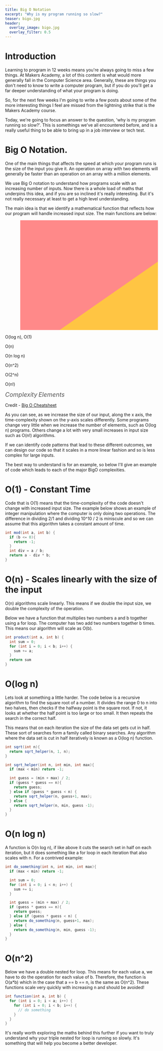 ```yaml
---
title: Big O Notation
excerpt: "Why is my program running so slow?"
teaser: bigo.jpg
header:
  overlay_image: bigo.jpg
  overlay_filter: 0.5
---
```


# Introduction

Learning to program in 12 weeks means you're always going to miss a few things. At Makers Academy, a lot of this content is what would more generally fall in the Computer Science area. Generally, these are things you don't need to know to write a computer program, but if you do you'll get a far deeper understanding of what your program is doing.

So, for the next few weeks I'm going to write a few posts about some of the more interesting things I feel are missed from the lightning strike that is the Makers Academy course.

Today, we're going to focus an answer to the question, 'why is my program running so slow?'. This is somethings we've all encountered before, and is a really useful thing to be able to bring up in a job interview or tech test.

# Big O Notation.

One of the main things that affects the speed at which your program runs is the size of the input you give it. An operation on array with two elements will generally be faster than an operation on an array with a million elements.

We use Big O notation to understand how programs scale with an increasing number of inputs. Now there is a whole load of maths that underpins this idea, and if you are so inclined it's really interesting. But it's not really necessary at least to get a high level understanding.

The main idea is that we identify a mathematical function that reflects how our program will handle increased input size. The main functions are below:

<svg id="chart" width="700" height="500" xmlns="http://www.w3.org/2000/svg">
  <!-- horrible region -->
  <path d="M50 450 L 50 0 L 700 0 L 700 450 Z" fill="#ff8989"></path>
  <!-- bad region -->
  <path d="M50 450 L 700 0 L 700 450 Z" fill="#FFC543"></path>
  <!-- fair region -->
  <path d="M50 450 L 700 450 L 700 330 Z" fill="yellow"></path>
  <!-- good region -->
  <path d="M50 450 L 700 450 L 700 410 Z" fill="#C8EA00"></path>
  <!-- excellent region -->
  <path d="M50 450 L 700 450 L 700 440 Z" fill="#53d000"></path>

  <!-- axes -->
  <path d="M50 0 L 50 450 L 700 450" fill="transparent" stroke="black" stroke-width="2"></path>

  <path d="M50 448 L 700 448" fill="transparent" stroke="black" stroke-width="2"></path>
  <text x="550" y="438" fill="black">O(log n), O(1)</text>

  <path d="M50 450 L 700 400" fill="transparent" stroke="black" stroke-width="2"></path>
  <text x="550" y="400" fill="black">O(n)</text>

  <path d="M50 450 Q 400 350, 700 150" fill="transparent" stroke="black" stroke-width="2"></path>
  <text x="550" y="190" fill="black">O(n log n)</text>

  <path d="M50 450 Q 180 380, 250 0" fill="transparent" stroke="black" stroke-width="2"></path>
  <text x="260" y="30" fill="black">O(n^2)</text>

  <path d="M50 450 C 100 430, 120 350, 120 0" fill="transparent" stroke="black" stroke-width="2"></path>
  <text x="125" y="40" fill="black">O(2^n)</text>

  <path d="M50 450 C 80 450, 80 350, 80 0" fill="transparent" stroke="black" stroke-width="2"></path>
  <text x="80" y="20" fill="black">O(n!)</text>

  <text x="0" y="0" transform="translate(30 230) rotate(-90)" style="dominant-baseline: middle; text-anchor: middle; font-size:20px; color: #555; font-size:20px; color: #555; font-style: italic;" fill="black">Complexity</text>
  <text x="0" y="0" transform="translate(420 470)" style="dominant-baseline: middle; text-anchor: middle; font-size:20px; color: #555; font-style: italic;" fill="black">Elements</text>
</svg>

Credit - [Big O Cheatsheet](bigocheatsheet.com)

As you can see, as we increase the size of our input, along the x axis, the time-complexity shown on the y-axis scales differently. Some programs change very little when we increase the number of elements, such as O(log n) programs. Others change a lot with very small increases  in input size such as O(n!) algorithms.

If we can identify code patterns that lead to these different outcomes, we can design our code so that it scales in a more linear fashion and so is less complex for large inputs.

The best way to understand is for an example, so below I'll give an example of code which leads to each of the major BigO complexities.

# O(1) - Constant Time

Code that is O(1) means that the time-complexity of the code doesn't change with increased input size. The example below shows an example of integer manipulation where the computer is only doing two operations. The difference in dividing 2/1 and dividing 10^10 / 2 is miniscule and so we can assume that this algorithm takes a constant amount of time.

```java
int mod(int a, int b) {
  if (b <= 0){
    return -1;
  }
  int div = a / b;
  return a - div * b;
}
```

# O(n) - Scales linearly with the size of the input

O(n) algorithms scale linearly. This means if we double the input size, we double the complexity of the operation.

Below we have a function that multiplies two numbers a and b together using a for loop. The computer has two add two numbers together b times. This means our algorithm will scale as O(b).

```java
int product(int a, int b) {
  int sum = 0;
  for (int i = 0; i < b; i++) {
    sum += a;
  }
  return sum
}
```

# O(log n)

Lets look at something a little harder. The code below is a recursive algorithm to find the square root of a number. It divides the range 0 to n into two halves, then checks if the halfway point is the square root. If not, it looks at whether the half point is too large or too small. It then repeats the search in the correct half.

This means that on each iteration the size of the data set gets cut in half. These sort of searches form a family called binary searches. Any algorithm where the data set is cut in half iteratively is known as a O(log n) function.

```java
int sqrt(int n){
  return sqrt_helper(n, 1, n);
}

int sqrt_helper(int n, int min, int max){
  if (max < min) return -1;

  int guess = (min + max) / 2;
  if (guess * guess == n){
    return guess;
  } else if (guess * guess < n) {
    return sqrt_helper(n, guess+1, max);
  } else {
    return sqrt_helper(n, min, guess -1);
  }
}
```

# O(n log n)

A function is O(n log n), if like above it cuts the search set in half on each iteration, but it does something like a for loop in each iteration that also scales with n. For a contrived example:

```java
int do_something(int n, int min, int max){
  if (max < min) return -1;

  int sum = 0;
  for (int i = 0; i < n; i++) {
    sum += i;
  }

  int guess = (min + max) / 2;
  if (guess * guess == n){
    return guess;
  } else if (guess * guess < n) {
    return do_something(n, guess+1, max);
  } else {
    return do_something(n, min, guess -1);
  }
}
```

# O(n^2)

Below we have a double nested for loop. This means for each value a, we have to do the operation for each value of b. Therefore, the function is O(a*b) which in the case that a == b == n, is the same as O(n^2). These functions scale very quickly with increasing n and should be avoided!

```java
int function(int a, int b) {
  for (int i = 0; i < a; i++) {
    for (int i = 0; i < b; i++) {
      // do something
    }
  }
}
```

It's really worth exploring the maths behind this further if you want to truly understand why your triple nested for loop is running so slowly. It's something that will help you become a better developer.
